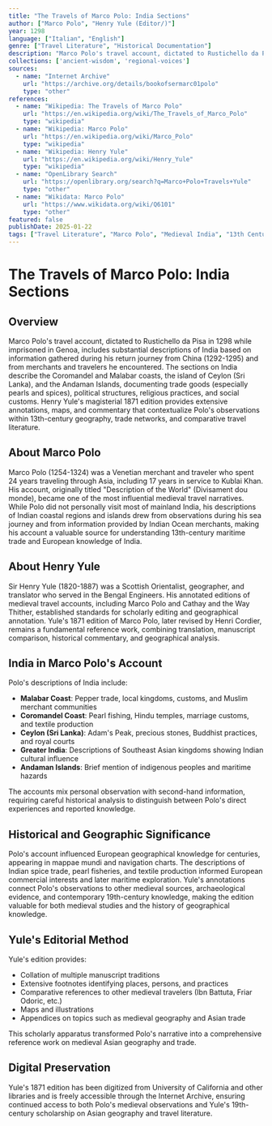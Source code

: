 ```yaml
---
title: "The Travels of Marco Polo: India Sections"
author: ["Marco Polo", "Henry Yule (Editor/)"]
year: 1298
language: ["Italian", "English"]
genre: ["Travel Literature", "Historical Documentation"]
description: "Marco Polo's travel account, dictated to Rustichello da Pisa in 1298 while imprisoned in Genoa, includes substantial descriptions of India based on information gathered during his return journey from China (1292-1295) and from merchants and travelers he encountered."
collections: ['ancient-wisdom', 'regional-voices']
sources:
  - name: "Internet Archive"
    url: "https://archive.org/details/bookofsermarc01polo"
    type: "other"
references:
  - name: "Wikipedia: The Travels of Marco Polo"
    url: "https://en.wikipedia.org/wiki/The_Travels_of_Marco_Polo"
    type: "wikipedia"
  - name: "Wikipedia: Marco Polo"
    url: "https://en.wikipedia.org/wiki/Marco_Polo"
    type: "wikipedia"
  - name: "Wikipedia: Henry Yule"
    url: "https://en.wikipedia.org/wiki/Henry_Yule"
    type: "wikipedia"
  - name: "OpenLibrary Search"
    url: "https://openlibrary.org/search?q=Marco+Polo+Travels+Yule"
    type: "other"
  - name: "Wikidata: Marco Polo"
    url: "https://www.wikidata.org/wiki/Q6101"
    type: "other"
featured: false
publishDate: 2025-01-22
tags: ["Travel Literature", "Marco Polo", "Medieval India", "13th Century", "Indian Ocean Trade", "Coromandel Coast", "Malabar Coast", "Ceylon", "Henry Yule", "Medieval Geography"]
---
```


# The Travels of Marco Polo: India Sections

## Overview

Marco Polo's travel account, dictated to Rustichello da Pisa in 1298 while imprisoned in Genoa, includes substantial descriptions of India based on information gathered during his return journey from China (1292-1295) and from merchants and travelers he encountered. The sections on India describe the Coromandel and Malabar coasts, the island of Ceylon (Sri Lanka), and the Andaman Islands, documenting trade goods (especially pearls and spices), political structures, religious practices, and social customs. Henry Yule's magisterial 1871 edition provides extensive annotations, maps, and commentary that contextualize Polo's observations within 13th-century geography, trade networks, and comparative travel literature.

## About Marco Polo

Marco Polo (1254-1324) was a Venetian merchant and traveler who spent 24 years traveling through Asia, including 17 years in service to Kublai Khan. His account, originally titled "Description of the World" (Divisament dou monde), became one of the most influential medieval travel narratives. While Polo did not personally visit most of mainland India, his descriptions of Indian coastal regions and islands drew from observations during his sea journey and from information provided by Indian Ocean merchants, making his account a valuable source for understanding 13th-century maritime trade and European knowledge of India.

## About Henry Yule

Sir Henry Yule (1820-1887) was a Scottish Orientalist, geographer, and translator who served in the Bengal Engineers. His annotated editions of medieval travel accounts, including Marco Polo and Cathay and the Way Thither, established standards for scholarly editing and geographical annotation. Yule's 1871 edition of Marco Polo, later revised by Henri Cordier, remains a fundamental reference work, combining translation, manuscript comparison, historical commentary, and geographical analysis.

## India in Marco Polo's Account

Polo's descriptions of India include:
- **Malabar Coast**: Pepper trade, local kingdoms, customs, and Muslim merchant communities
- **Coromandel Coast**: Pearl fishing, Hindu temples, marriage customs, and textile production
- **Ceylon (Sri Lanka)**: Adam's Peak, precious stones, Buddhist practices, and royal courts
- **Greater India**: Descriptions of Southeast Asian kingdoms showing Indian cultural influence
- **Andaman Islands**: Brief mention of indigenous peoples and maritime hazards

The accounts mix personal observation with second-hand information, requiring careful historical analysis to distinguish between Polo's direct experiences and reported knowledge.

## Historical and Geographic Significance

Polo's account influenced European geographical knowledge for centuries, appearing in mappae mundi and navigation charts. The descriptions of Indian spice trade, pearl fisheries, and textile production informed European commercial interests and later maritime exploration. Yule's annotations connect Polo's observations to other medieval sources, archaeological evidence, and contemporary 19th-century knowledge, making the edition valuable for both medieval studies and the history of geographical knowledge.

## Yule's Editorial Method

Yule's edition provides:
- Collation of multiple manuscript traditions
- Extensive footnotes identifying places, persons, and practices
- Comparative references to other medieval travelers (Ibn Battuta, Friar Odoric, etc.)
- Maps and illustrations
- Appendices on topics such as medieval geography and Asian trade

This scholarly apparatus transformed Polo's narrative into a comprehensive reference work on medieval Asian geography and trade.

## Digital Preservation

Yule's 1871 edition has been digitized from University of California and other libraries and is freely accessible through the Internet Archive, ensuring continued access to both Polo's medieval observations and Yule's 19th-century scholarship on Asian geography and travel literature.
